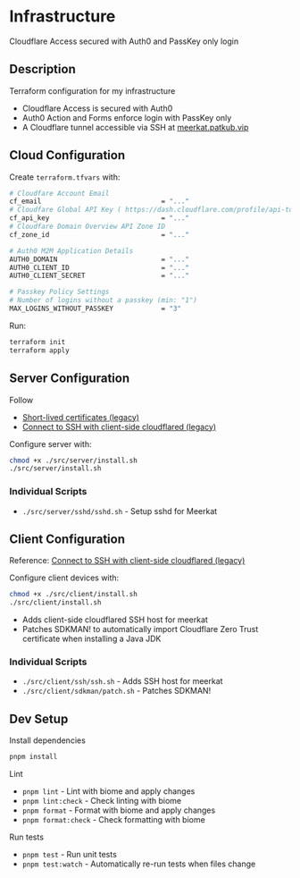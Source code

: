 # Infrastructure

Cloudflare Access secured with Auth0 and PassKey only login

## Description

Terraform configuration for my infrastructure
- Cloudflare Access is secured with Auth0
- Auth0 Action and Forms enforce login with PassKey only
- A Cloudflare tunnel accessible via SSH at [meerkat.patkub.vip](https://meerkat.patkub.vip/)

## Cloud Configuration

Create `terraform.tfvars` with:

```bash
# Cloudfare Account Email
cf_email                              = "..."
# Cloudfare Global API Key ( https://dash.cloudflare.com/profile/api-tokens )
cf_api_key                            = "..."
# Cloudfare Domain Overview API Zone ID
cf_zone_id                            = "..."

# Auth0 M2M Application Details
AUTH0_DOMAIN                          = "..."
AUTH0_CLIENT_ID                       = "..."
AUTH0_CLIENT_SECRET                   = "..."

# Passkey Policy Settings
# Number of logins without a passkey (min: "1")
MAX_LOGINS_WITHOUT_PASSKEY            = "3"
```

Run:

```bash
terraform init
terraform apply
```

## Server Configuration

Follow
- [Short-lived certificates (legacy)](https://developers.cloudflare.com/cloudflare-one/access-controls/applications/non-http/short-lived-certificates-legacy/)
- [Connect to SSH with client-side cloudflared (legacy)](https://developers.cloudflare.com/cloudflare-one/networks/connectors/cloudflare-tunnel/use-cases/ssh/ssh-cloudflared-authentication/)

Configure server with:

```bash
chmod +x ./src/server/install.sh
./src/server/install.sh
```

### Individual Scripts
- `./src/server/sshd/sshd.sh` - Setup sshd for Meerkat


## Client Configuration

Reference: [Connect to SSH with client-side cloudflared (legacy)](https://developers.cloudflare.com/cloudflare-one/networks/connectors/cloudflare-tunnel/use-cases/ssh/ssh-cloudflared-authentication/)


Configure client devices with:

```bash
chmod +x ./src/client/install.sh
./src/client/install.sh
```

- Adds client-side cloudflared SSH host for meerkat
- Patches SDKMAN! to automatically import Cloudflare Zero Trust certificate when installing a Java JDK

### Individual Scripts
- `./src/client/ssh/ssh.sh` - Adds SSH host for meerkat
- `./src/client/sdkman/patch.sh` - Patches SDKMAN!

## Dev Setup

Install dependencies

```bash
pnpm install
```

Lint
- `pnpm lint` - Lint with biome and apply changes
- `pnpm lint:check` - Check linting with biome
- `pnpm format` - Format with biome and apply changes
- `pnpm format:check` - Check formatting with biome

Run tests
- `pnpm test` - Run unit tests
- `pnpm test:watch` - Automatically re-run tests when files change

